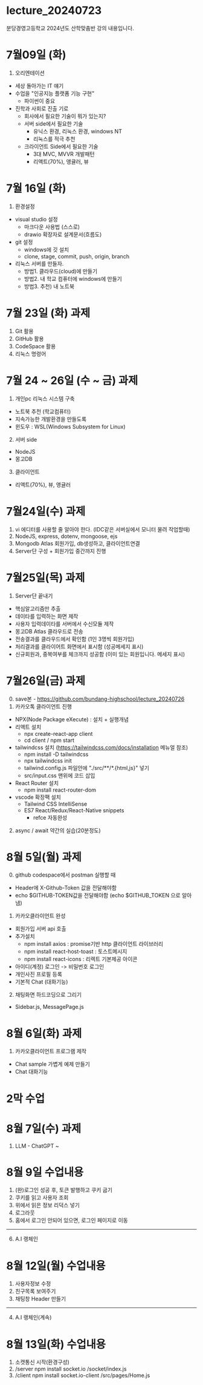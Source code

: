 # lecture_20240723
분당경영고등학교 2024년도 산학맞춤반 강의 내용입니다.

# 7월09일 (화)
1. 오리엔테이션
  - 세상 돌아가는 IT 얘기
  - 수업을 "인공지능 플랫폼 기능 구현"
    - 파이썬이 중요
  - 진학과 사회로 진출 기로
    - 회사에서 필요한 기술이 뭐가 있는지?
    - 서버 side에서 필요한 기술
      - 유닉스 환경, 리눅스 환경, windows NT
      - 리눅스를 적극 추천
    - 크라이언트 Side에서 필요한 기술
      - 3대 MVC, MVVR 개발패턴
      - 리액트(70%), 앵귤러, 뷰

# 7월 16일 (화)
1. 환경설정
  - visual studio 설정
    - 마크다운 사용법 (스스로)
    - drawio 확장자로 설계문서(흐름도)
  - git 설정
    - windows에 깃 설치
    - clone, stage, commit, push, origin, branch
  - 리눅스 서버를 만들자.
    - 방법1. 클라우드(cloud)에 만들기
    - 방법2. 내 학교 컴퓨터에 windows에 만들기
    - 방법3. 추천) 내 노트북

# 7월 23일 (화) 과제
1. Git 활용
2. GitHub 활용
3. CodeSpace 활용
4. 리눅스 명령어

# 7월 24 ~ 26일 (수 ~ 금) 과제
1. 개인pc 리눅스 시스템 구축
  - 노트북 추천 (학교컴퓨터)
  - 지속가능한 개발환경을 만들도록
  - 윈도우 : WSL(Windows Subsystem for Linux)
2. 서버 side
  - NodeJS
  - 몽고DB
3. 클라이언트
  - 리액트(70%), 뷰, 앵귤러

# 7월24일(수) 과제
1. vi 에디터를 사용할 줄 알아야 한다. (IDC같은 서버실에서 모니터 물려 작업할때)
2. NodeJS, express, dotenv, mongoose, ejs
3. Mongodb Atlas 회원가입, db생성하고, 클라이언트연결
4. Server단 구성 + 회원가입 중간까지 진행

# 7월25일(목) 과제
1. Server단 끝내기
  - 핵심알고리즘만 추출
  - 데이타를 입력하는 화면 제작
  - 사용자 입력데이타를 서버에서 수신모듈 제작
  - 몽고DB Atlas 클라우드로 전송
  - 전송결과를 클라우드에서 확인함 (1인 3명씩 회원가입)
  - 처리결과를 클라이어트 화면에서 표시함 (성공메세지 표시)
  - 신규회원과, 중복여부를 체크까지 성공함 (이미 있는 회원입니다. 메세지 표시)

# 7월26일(금) 과제
0. save본 - https://github.com/bundang-highschool/lecture_20240726
1. 카카오톡 클라이언트 진행
  - NPX(Node Package eXecute) : 설치 + 실행개념
  - 리액트 설치
    - npx create-react-app client
    - cd client / npm start
  - tailwindcss 설치 (https://tailwindcss.com/docs/installation 메뉴얼 참조)
    - npm install -D tailwindcss
    - npx tailwindcss init
    - tailwind.config.js 파일안에 "./src/**/*.{html,js}" 넣기
    - src/input.css 맨위에 코드 삽입
  - React Router 설치
    - npm install react-router-dom
  - vscode 확장팩 설치
    - Tailwind CSS IntelliSense
    - ES7 React/Redux/React-Native snippets
      - refce 자동완성
2. async / await 약간의 실습(20분정도)

# 8월 5일(월) 과제
0. github codespace에서 postman 실행할 때
  - Header에  X-Github-Token 값을 전달해야함
  - echo $GITHUB-TOKEN값을 전달해야함 (echo $GITHUB_TOKEN 으로 알아냄)
1. 카카오클라이언트 완성
  - 회원가입 서버 api 호출
  - 추가설치
    - npm install axios : promise기반 http 클라이언트 라이브러리
    - npm install react-host-toast : 토스트메시지
    - npm install react-icons : 리렉트 기본제공 아이콘
  - 아이디(계정) 로그인 -> 비밀번호 로그인
  - 개인사진 프로필 등록
  - 기본적 Chat (대화기능)
2. 채팅화면 하드코딩으로 그리기
  - Sidebar.js, MessagePage.js

# 8월 6일(화) 과제
1. 카카오클라이언트 프로그램 제작
  - Chat sample 가볍게 예제 만들기
  - Chat 대화기능

# 2막 수업
# 8월 7일(수) 과제
1. LLM - ChatGPT ~

# 8월 9일 수업내용
1. (완)로그인 성공 후, 토큰 발행하고 쿠키 굽기
2. 쿠키를 읽고 사용자 조회
3. 위에서 읽은 정보 리덕스 넣기
4. 로그라웃
5. 홈에서 로그인 안되어 있으면, 로그인 페이지로 이동
-----------------------------------------------------
6. A.I 랭체인

# 8월 12일(월) 수업내용
1. 사용자정보 수정
2. 친구목록 보여주기
3. 채팅창 Header 만들기
------------------------------------------------
4. A.I 랭체인(계속)

# 8월 13일(화) 수업내용
1. 소캣통신 시작(환경구성)
2. /server
    npm install socket.io
    /socket/index.js
3. /client
    npm install socket.io-client
    /src/pages/Home.js
